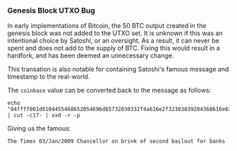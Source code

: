 ### Genesis Block UTXO Bug

In early implementations of Bitcoin, the 50 BTC output created in the genesis block was not added to the UTXO set. It is unknown if this was an intentional choice by Satoshi, or an oversight. As a result, it can never be spent and does not add to the supply of BTC. Fixing this would result in a hardfork, and has been deemed an unnecessary change.

This transation is also notable for containing Satoshi's famous message and timestamp to the real-world.

The `coinbase` value can be converted back to the message as follows:

```
echo "04ffff001d0104455468652054696d65732030332f4a616e2f32303039204368616e63656c6c6f72206f6e206272696e6b206f66207365636f6e64206261696c6f757420666f722062616e6b73" | cut -c17- | xxd -r -p
```

Giving us the famous:

```
The Times 03/Jan/2009 Chancellor on brink of second bailout for banks
```

